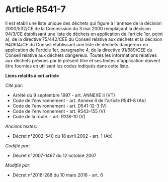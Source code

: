 # Article R541-7

Il est établi une liste unique des déchets qui figure à            l'annexe de la décision 2000/532/CE de la Commission du 3
mai 2000 remplaçant la décision 94/3/CE établissant une liste de déchets en application de l'article 1er, point a), de la
directive 75/442/CEE du Conseil relative aux déchets et la décision 94/904/CE du Conseil établissant une liste de déchets
dangereux en application de l'article 1er, paragraphe 4, de la directive 91/689/CEE du Conseil relative aux déchets
dangereux. Toutes les informations relatives aux déchets prévues par le présent titre et ses textes d'application doivent
être fournies en utilisant les codes indiqués dans cette liste.

**Liens relatifs à cet article**

_Cité par_:

  - Arrêté du 9 septembre 1997 - art. ANNEXE II (VT)
  - Code de l'environnement - art. Annexe II de l'article R541-8 (Ab)
  - Code de l'environnement - art. D541-12-3 (V)
  - Code de l'environnement - art. R543-155 (V)
  - Code de la route. - art. R318-10 (V)

_Anciens textes_:

  - Décret n°2002-540 du 18 avril 2002 - art. 1 (Ab)

_Codifié par_:

  - Décret n°2007-1467 du 12 octobre 2007

_Modifié par_:

  - Décret n°2016-288 du 10 mars 2016 - art. 6
